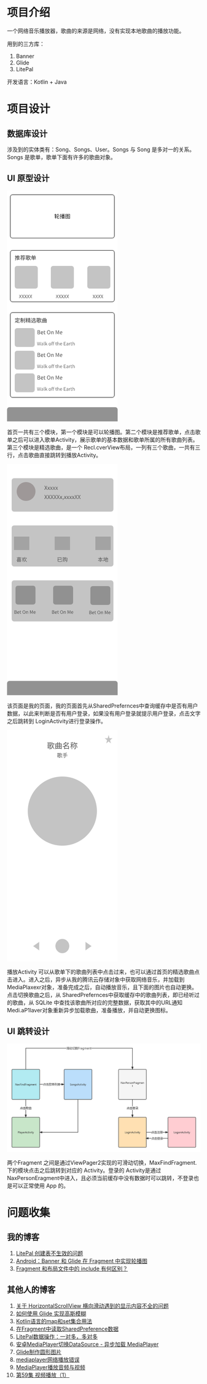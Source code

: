# 项目介绍

一个网络音乐播放器，歌曲的来源是网络，没有实现本地歌曲的播放功能。

用到的三方库：

1. Banner
2. Glide
3. LitePal

开发语言：Kotlin + Java

# 项目设计

## 数据库设计

涉及到的实体类有：Song、Songs、User。Songs 与 Song 是多对一的关系。Songs 是歌单，歌单下面有许多的歌曲对象。

## UI 原型设计

![](./docs/首页.png)

首页一共有三个模块，第一个模块是可以轮播图。第二个模块是推荐歌单，点击歌单之后可以进入歌单Activity，展示歌单的基本数据和歌单所属的所有歌曲列表。第三个模块是精选歌曲，是一个 Recl.cverView布局，一列有三个歌曲，一共有三行，点击歌曲直接跳转到播放Activity。

![](./docs/我的.png)

该页面是我的页面，我的页面首先从SharedPrefernces中查询缓存中是否有用户数据，以此来判断是否有用户登录，如果没有用户登录就提示用户登录，点击文字之后跳转到 LoginActivity进行登录操作。

![](./docs/播放页.png)

播放Activity 可以从歌单下的歌曲列表中点击过来，也可以通过首页的精选歌曲点击进入。进入之后，异步从我的腾讯云存储对象中获取网络音乐，并加载到MediaPlaxexr对象，准备完成之后，自动播放音乐，且下面的图片也自动更换。点击切换歌曲之后，从 SharedPrefernces中获取缓存中的歌曲列表，即已经听过的歌曲，从 SQLite 中查找该歌曲所对应的完整数据，获取其中的URL通知Medi.aP1laver对象重新异步加载歌曲，准备播放，并自动更换图标。

## UI 跳转设计

![](./docs/image-1.jpg)

两个Fragment 之间是通过ViewPager2实现的可滑动切换，MaxFindFragment.下的模块点击之后跳转到对应的 Activity。登录的 Activity是通过NaxPersonEragment中进入，且必须当前缓存中没有数据时可以跳转，不登录也是可以正常使用 App 的。

# 问题收集

## 我的博客

1. [LitePal 创建表不生效的问题](https://www.cnblogs.com/Enziandom/#/e/16983830)
2. [Android：Banner 和 Glide 在 Fragment 中实现轮播图](https://www.cnblogs.com/Enziandom/#/e/16975095)
3. [Fragment 和布局文件中的 include 有何区别？](https://www.cnblogs.com/Enziandom/#/e/16972733)

## 其他人的博客

1. [关于 HorizontalScrollView 横向滑动遇到的显示内容不全的问题](https://blog.csdn.net/lezhang123/article/details/55100153)
2. [如何使用 Glide 实现高斯模糊](https://www.jianshu.com/p/83fbc6517b95)
3. [Kotlin语言的map和set集合用法](https://blog.csdn.net/qq_42588016/article/details/123356986)
4. [在Fragment中读取SharedPreference数据](https://blog.csdn.net/xttzka/article/details/123457374)
5. [LitePal数据操作：一对多，多对多](https://www.jianshu.com/p/d16d54321a49?utm_campaign=maleskine&utm_content=note&utm_medium=seo_notes&utm_source=recommendation)
6. [安卓MediaPlayer切换DataSource - 异步加载 MediaPlayer](https://blog.csdn.net/yutf99/article/details/103200667)
7. [Glide制作圆形图片](https://blog.csdn.net/weixin_43846045/article/details/98888666)
8. [mediaplayer网络播放错误](https://blog.csdn.net/qq_41599205/article/details/103615501)
9. [MediaPlayer播放音频与视频](https://www.runoob.com/w3cnote/android-tutorial-mediaplayer.html)
10. [第59集 视频播放（1）](https://www.bilibili.com/video/BV1HT4y1E7yt/?spm_id_from=333.788.recommend_more_video.-1&vd_source=7427af5060f1aabdb9224fd2278ba015)